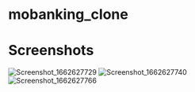 # mobanking_clone

# Screenshots

![Screenshot_1662627729](https://user-images.githubusercontent.com/59753519/189091217-899b596f-2988-4fa6-bf2a-e30730810c91.png)
![Screenshot_1662627740](https://user-images.githubusercontent.com/59753519/189091219-2a5dcf7c-bd6f-4a78-9148-f3de04c2812e.png)
![Screenshot_1662627766](https://user-images.githubusercontent.com/59753519/189091218-5d3d34ea-d2d2-422b-9202-3a79c8b2dcc4.png)
